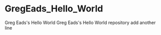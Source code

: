 # GregEads_Hello_World
Greg Eads's Hello World
Greg Eads's Hello World repository
add another line

